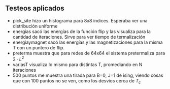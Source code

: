 
## Testeos aplicados

* pick_site hizo un histograma para 8x8 indices. Esperaba ver una distribución uniforme
* energias sacó las energías de la función flip y las visualiza para la cantidad de iteraciones. Sirve para ver tiempo de termalización
* energiaymagnet sacó las energías y las magnetizaciones para la misma T con un puntero de flip.
* preterma muestra que para redes de 64x64 el sistema pretermaliza para $2 \cdot L^2$
* variasT visualiza lo mismo para distintas T, promediando en N iteraciones
* 500 puntos me muestra una tirada para B=0, J=1 de ising, viendo cosas que con 100 puntos no se ven, como los desvios cerca de $T_c$

